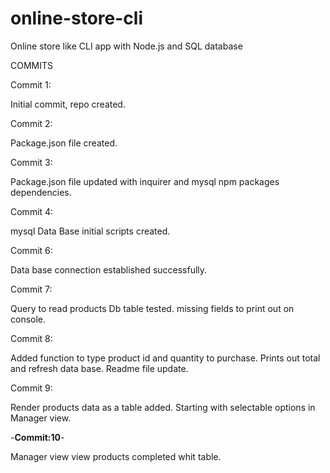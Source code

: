 # online-store-cli
Online store like CLI app  with Node.js and SQL database







COMMITS

Commit 1:

Initial commit, repo created.

Commit 2:

Package.json file created.

Commit 3:

Package.json file updated with inquirer and mysql npm packages dependencies.

Commit 4:

mysql Data Base initial scripts created.

Commit 6:

Data base connection established successfully.

Commit 7:

Query to read products  Db table tested. missing fields to print out on console.

Commit 8:

Added function to type product id and quantity to purchase. Prints out total and refresh data base. Readme file update.

Commit 9:

Render products data as a table added. Starting with selectable options in Manager view.

-**Commit:10**-

Manager view view products completed whit table.
